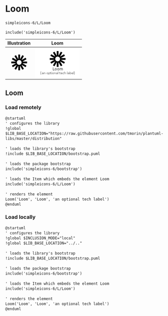 # Loom


```text
simpleicons-6/L/Loom
```

```text
include('simpleicons-6/L/Loom')
```



| Illustration | Loom |
| :---: | :---: |
| ![illustration for Illustration](../../simpleicons-6/L/Loom.png) | ![illustration for Loom](../../simpleicons-6/L/Loom.Local.png) |




## Loom

### Load remotely
```plantuml
@startuml
' configures the library
!global $LIB_BASE_LOCATION="https://raw.githubusercontent.com/tmorin/plantuml-libs/master/distribution"

' loads the library's bootstrap
!include $LIB_BASE_LOCATION/bootstrap.puml

' loads the package bootstrap
include('simpleicons-6/bootstrap')

' loads the Item which embeds the element Loom
include('simpleicons-6/L/Loom')

' renders the element
Loom('Loom', 'Loom', 'an optional tech label')
@enduml
```

### Load locally
```plantuml
@startuml
' configures the library
!global $INCLUSION_MODE="local"
!global $LIB_BASE_LOCATION="../.."

' loads the library's bootstrap
!include $LIB_BASE_LOCATION/bootstrap.puml

' loads the package bootstrap
include('simpleicons-6/bootstrap')

' loads the Item which embeds the element Loom
include('simpleicons-6/L/Loom')

' renders the element
Loom('Loom', 'Loom', 'an optional tech label')
@enduml
```

